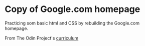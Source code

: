# Copy of Google.com homepage

Practicing som basic html and CSS by rebuilding the Google.com homepage.

From The Odin Project's [curriculum](http://www.theodinproject.com/courses/web-development-101/lessons/html-css)